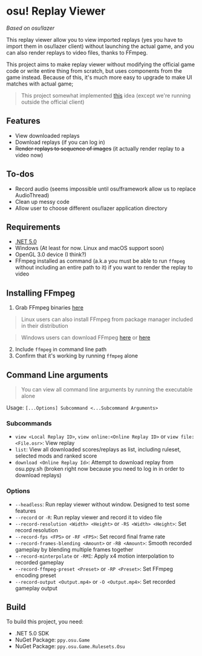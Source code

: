 # osu! Replay Viewer
_Based on osu!lazer_

This replay viewer allow you to view imported replays (yes you have to import them in osu!lazer
client) without launching the actual game, and you can also render replays to video files, thanks
to FFmpeg.

This project aims to make replay viewer without modifying the official game code or write entire
thing from scratch, but uses components from the game instead. Because of this, it's much more easy
to upgrade to make UI matches with actual game;

> This project somewhat implemented [this](https://github.com/ppy/osu/discussions/12986) idea (except
  we're running outside the official client)

## Features
- View downloaded replays
- Download replays (if you can log in)
- ~~Render replays to sequence of images~~ (it actually render replay to a video now)

## To-dos
- Record audio (seems impossible until osu!framework allow us to replace AudioThread)
- Clean up messy code
- Allow user to choose different osu!lazer application directory

## Requirements
- [.NET 5.0](https://dotnet.microsoft.com/download/dotnet/5.0)
- Windows (At least for now. Linux and macOS support soon)
- OpenGL 3.0 device (I think?)
- FFmpeg installed as command (a.k.a you must be able to run ``ffmpeg`` without including an entire
  path to it) if you want to render the replay to video

## Installing FFmpeg
1. Grab FFmpeg binaries [here](https://www.ffmpeg.org/download.html)
  > Linux users can also install FFmpeg from package manager included in their distribution

  > Windows users can download FFmpeg [here](https://www.gyan.dev/ffmpeg/builds/) or
    [here](https://github.com/BtbN/FFmpeg-Builds/releases)

2. Include ``ffmpeg`` in command line path
3. Confirm that it's working by running ``ffmpeg`` alone

## Command Line arguments
> You can view all command line arguments by running the executable alone

Usage: ``[...Options] Subcommand <...Subcommand Arguments>``

### Subcommands
- ``view <Local Replay ID>``, ``view online:<Online Replay ID>`` or ``view file:<File.osr>``:
  View replay
- ``list``: View all downloaded scores/replays as list, including ruleset, selected mods and ranked
  score
- ``download <Online Replay Id>``: Attempt to download replay from osu.ppy.sh (broken right now
  because you need to log in in order to download replays)

### Options
- ``--headless``: Run replay viewer without window. Designed to test some features
- ``--record`` or ``-R``: Run replay viewer and record it to video file
- ``--record-resolution <Width> <Height>`` or ``-RS <Width> <Height>``: Set record resolution
- ``--record-fps <FPS>`` or ``-RF <FPS>``: Set record final frame rate
- ``--record-frames-blending <Amount>`` or ``-RB <Amount>``: Smooth recorded gameplay by blending
  multiple frames together
- ``--record-minterpolate`` or ``-RMI``: Apply x4 motion interpolation to recorded gameplay
- ``--record-ffmpeg-preset <Preset>`` or ``-RP <Preset>``: Set FFmpeg encoding preset
- ``--record-output <Output.mp4>`` or ``-O <Output.mp4>``: Set recorded gameplay output

## Build
To build this project, you need:

- .NET 5.0 SDK
- NuGet Package: ``ppy.osu.Game``
- NuGet Package: ``ppy.osu.Game.Rulesets.Osu``
